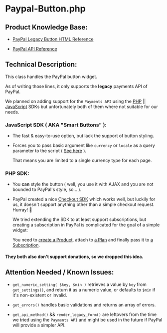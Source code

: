 # Paypal-Button.php

## Product Knowledge Base:

- [PayPal Legacy Button HTML Reference](https://developer.paypal.com/docs/paypal-payments-standard/integration-guide/html-reference-landing/)


- [PayPal API Reference](https://developer.paypal.com/docs/api/overview)

## Technical Description:

This class handles the PayPal button widget.

As of writing those lines, it only supports the **legacy** payments API of PayPal.

We planned on adding support for the `Payments API` using the [PHP](https://developer.paypal.com/docs/api/payments/v2/) || [JavaScript](https://developer.paypal.com/docs/checkout/) SDKs but
unfortunately both of them where not suitable for our needs.

### JavaScript SDK ( AKA "Smart Buttons" ):

- The fast & easy-to-use option, but lack the support of button styling.


- Forces you to pass basic argument like `currency` or `locale` as a query parameter to the script ( [See here](https://developer.paypal.com/docs/checkout/reference/customize-sdk/) ).

	That means you are limited to a single currency type for each page.

### PHP SDK:
- You **can** style the button ( well, you use it with AJAX and you are not bounded to PayPal's style, so... ).


- PayPal created a nice [Checkout SDK](https://github.com/paypal/Checkout-PHP-SDK) which works well, but luckily for us, it doesn't support anything other than a simple checkout request. Hurray! 🎉

	We tried extending the SDK to at least support subscriptions, but creating a subscription in PayPal is complicated for the goal of a simple widget:

	You need to [create a Product](https://developer.paypal.com/docs/api/catalog-products/v1/#products_create), attach to
  	[a Plan](https://developer.paypal.com/docs/api/subscriptions/v1/#plans_create) and finally pass it to [a Subscription](https://developer.paypal.com/docs/api/subscriptions/v1/#subscriptions_create).


#### They both also don't support donations, so we dropped this idea.


## Attention Needed / Known Issues:

- `get_numeric_setting( $key, $min )` retrieves a value by `key` from `get_settings()`, and return it as a numeric value, or defaults to `$min` if it's non-existent or invalid.


- `get_errors()` handles basic validations and returns an array of errors.


- `get_api_method()` && `render_legacy_form()` are leftovers from the time we tried using the `Payments API` and might be used in the future if PayPal will provide a simpler API.
